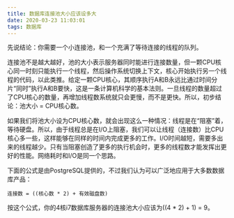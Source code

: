 ```yaml
---
title: 数据库连接池大小应该设多大
date: 2020-03-23 11:03:01
tags: 数据库
---
```


先说结论：你需要一个小连接池，和一个充满了等待连接的线程的队列。

<!-- more -->

连接池不是越大越好，池的大小表示服务器同时能进行连接数量，但一颗CPU核心同一时刻只能执行一个线程，然后操作系统切换上下文，核心开始执行另一个线程的代码，以此类推。给定一颗CPU核心，其顺序执行A和B永远比通过时间分片“同时”执行A和B要快，这是一条计算机科学的基本法则。一旦线程的数量超过了CPU核心的数量，再增加线程数系统就只会更慢，而不是更快。所以，初步结论：池大小 = CPU核心数。
  
如果我们将池大小设为CPU核心数，就会出现这么一种情况：线程是在“阻塞”着，等待硬盘。所以，由于线程总是在I/O上阻塞，我们可以让线程（连接数）比CPU核心多一些，这样能够在同样的时间内完成更多的工作。I/O时间越短，需要多出来的线程越少。只有当阻塞创造了更多的执行机会时，更多的线程数才能发挥出更好的性能。网络耗时和I/O是同一个思路。

下面的公式是由PostgreSQL提供的，不过我们认为可以广泛地应用于大多数数据库产品：

`连接数 = ((核心数 * 2) + 有效磁盘数)`

按这个公式，你的4核i7数据库服务器的连接池大小应该为((4 * 2) + 1) = 9。
